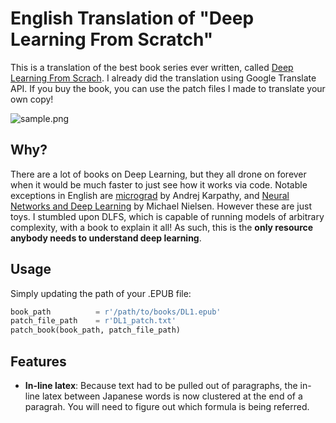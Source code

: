 # English Translation of "Deep Learning From Scratch"

This is a translation of the best book series ever written, called [Deep Learning From Scrach](https://koki0702.github.io/dezero-book/en/index.html). I already did the translation using Google Translate API. If you buy the book, you can use the patch files I made to translate your own copy!

![sample.png]([path/to/image.png](https://github.com/ConsciousMachines/English-Translation-of-Deep-Learning-From-Scratch/blob/main/docs/sample.png))

## Why?

There are a lot of books on Deep Learning, but they all drone on forever when it would be much faster to just see how it works via code. Notable exceptions in English are [micrograd](https://github.com/karpathy/micrograd) by Andrej Karpathy, and  [Neural Networks and Deep Learning](http://neuralnetworksanddeeplearning.com/index.html) by Michael Nielsen. However these are just toys. I stumbled upon DLFS, which is capable of running models of arbitrary complexity, with a book to explain it all! As such, this is the **only resource anybody needs to understand deep learning**. 

## Usage

Simply updating the path of your .EPUB file:

```Python
book_path          = r'/path/to/books/DL1.epub'
patch_file_path    = r'DL1_patch.txt'
patch_book(book_path, patch_file_path)
```

## Features

- **In-line latex**: Because text had to be pulled out of paragraphs, the in-line latex between Japanese words is now clustered at the end of a paragrah. You will need to figure out which formula is being referred. 

